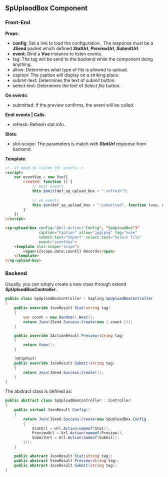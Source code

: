 ## SpUplaodBox Component

### Front-End

**Props**:

- **config**:			Set a link to load the configuration.
  ​				The response must be a **JSend** packet which defined ***StatUrl***, ***PreviewUrl***, ***SubmitUrl***.
- **event**:			Bind a **Vue** instance to listen events.
- tag:				The tag will be send to the backend while the component doing anything.
- allow:			Determines what type of file is allowed to upload.
- caption:			The caption will display on a striking place.
- submit-text:		Determines the text of *submit* button.
- select-text:		Determines the text of *Select file* button.

**On events**:

- submitted:		If the preview confirms, the event will be called.

**Emit events | Calls**:

- refresh:			Refresh stat info.

**Slots**:

- slot-scope:	The parameters is match with ***StatUrl*** response from backend.

**Template**:

```html
<!--if need to listen for events-->
<script>
    var eventVue = new Vue({
        created: function () {
            // emit events
            this.$emit(def_sp_upload_box + ".refresh");
            
            // on events
            this.$on(def_sp_upload_box + ":submitted", function (vue, data) {});
        }
    })
</script>
```

```html
<sp-upload-box config="@Url.Action("Config", "SpUploadBox")"
               caption="Caption" allow="jpg|png" tag="none"
               submit-text="Import" select-text="Select file"
               event="eventVue">
    <template slot-scope="scope">
        <span>{{scope.data.count}} Records</span>
    </template>
</sp-upload-box>
```



### Backend

Usually, you can simply create a new class through extend ***SpUploadBoxController***.

```C#
public class SpUploadBoxController : Sapling.SpUploadBoxController
{
    public override JsonResult Stat(string tag)
    {
        var count = new Random().Next();
        return Json(JSend.Success.Create(new { count }));
    }

    public override IActionResult Preview(string tag)
    {
		return View();
    }

    [HttpPost]
    public override JsonResult Submit(string tag)
    {
		return Json(JSend.Success.Create());
    }
}
```

The abstract class is defined as:

```C#
public abstract class SpUploadBoxController : Controller
{
	public virtual JsonResult Config()
    {
    	return Json(JSend.Success.Create(new SpUploadBox.Config
		{
			StatUrl = Url.Action(nameof(Stat)),
			PreviewUrl = Url.Action(nameof(Preview)),
			SubmitUrl = Url.Action(nameof(Submit)),
		}));
	}

	public abstract JsonResult Stat(string tag);
	public abstract ViewResult Preview(string tag);
	public abstract JsonResult Submit(string tag);
}
```

